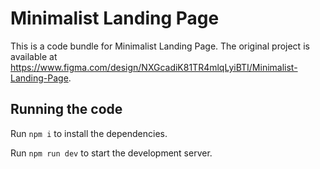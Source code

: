 
  # Minimalist Landing Page

  This is a code bundle for Minimalist Landing Page. The original project is available at https://www.figma.com/design/NXGcadiK81TR4mlqLyiBTI/Minimalist-Landing-Page.

  ## Running the code

  Run `npm i` to install the dependencies.

  Run `npm run dev` to start the development server.
  